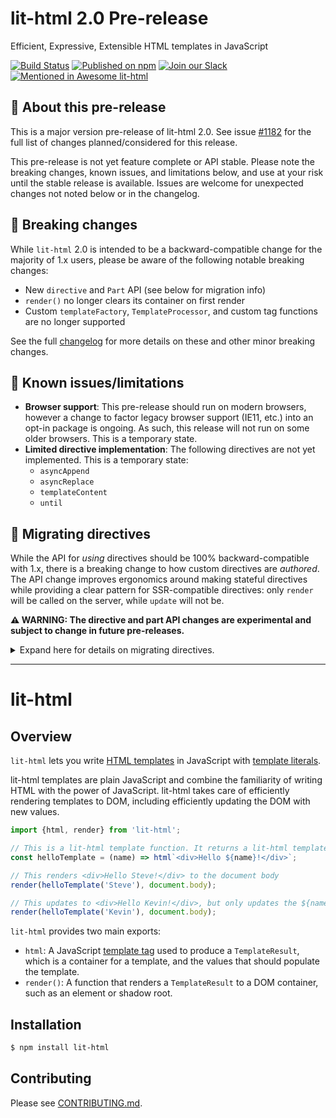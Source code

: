 # lit-html 2.0 Pre-release
Efficient, Expressive, Extensible HTML templates in JavaScript

[![Build Status](https://github.com/polymer/lit-html/workflows/Tests/badge.svg?branch=lit-next
)](https://github.com/Polymer/lit-html/actions?query=workflow%3ATests)
[![Published on npm](https://img.shields.io/npm/v/lit-html/next-major)](https://www.npmjs.com/package/lit-html)
[![Join our Slack](https://img.shields.io/badge/slack-join%20chat-4a154b.svg)](https://www.polymer-project.org/slack-invite)
[![Mentioned in Awesome lit-html](https://awesome.re/mentioned-badge.svg)](https://github.com/web-padawan/awesome-lit-html)

## 🚨 About this pre-release

This is a major version pre-release of lit-html 2.0. See issue
[#1182](https://github.com/Polymer/lit-html/issues/1182) for the full list of changes
planned/considered for this release.

This pre-release is not yet feature complete or API stable. Please note the
breaking changes, known issues, and limitations below, and use at your risk
until the stable release is available. Issues are welcome
for unexpected changes not noted below or in the changelog.

## 🚨 Breaking changes

While `lit-html` 2.0 is intended to be a backward-compatible change for the
majority of 1.x users, please be aware of the following notable breaking
changes:
  * New `directive` and `Part` API (see below for migration info)
  * `render()` no longer clears its container on first render
  * Custom `templateFactory`, `TemplateProcessor`, and custom tag functions are no
    longer supported

See the full [changelog](CHANGELOG.md#200---unreleased) for more details on
these and other minor breaking changes.

## 🚨 Known issues/limitations

* **Browser support**: This pre-release should run on modern browsers, however a
  change to factor legacy browser support (IE11, etc.) into an opt-in package is
  ongoing. As such, this release will not run on some older browsers. This is a
  temporary state.
* **Limited directive implementation**: The following directives are not yet
  implemented. This is a temporary state:
  * `asyncAppend`
  * `asyncReplace`
  * `templateContent`
  * `until`

## 🚨 Migrating directives

While the API for _using_ directives should be 100% backward-compatible with
1.x, there is a breaking change to how custom directives are _authored_. The API
change improves ergonomics around making stateful directives while providing a
clear pattern for SSR-compatible directives: only `render` will be called on the
server, while `update` will not be.

**⚠️ WARNING: The directive and part API changes are experimental and subject to
change in future pre-releases.**

<details>
<summary>Expand here for details on migrating directives.</summary>

### Overview of directive API changes
| | 1.x API | 2.0 API |
|-|-----|-----|
| Code idiom for directive | function that takes directive arguments, and returns function that takes `part` and returns value | class with `update` & `render` methods which accept directive arguments |
| Where to do declarative rendering | pass value to `part.setValue()` | return value from `render()` method |
| Where to do imperative DOM/part manipulation | directive function | `update()` method |
| Where state is stored between renders | `WeakMap` keyed on `part` | class instance fields |
| How part validation is done | `instanceof` check on `part` in every render | `part.type` check in constructor

### Example directive migration
Below is an example of a fictional directive, and how to migrate it to the new
API:

1.x Directive API:
```js
import {directive, NodePart, html} from 'lit-html';

// State stored in WeakMap
const previousState = new WeakMap();

// Functional-based directive API
export const renderCounter = directive((initialValue) => (part) => {
  // When necessary, validate part type each render using `instanceof`
  if (!(part instanceof NodePart)) {
    throw new Error('renderCounter only supports NodePart');
  }
  // Retrieve value from previous state
  let value = previousState.get(part);
  // Update state
  if (previous === undefined) {
    value = initialValue;
  } else {
    value++;
  }
  // Store state
  previousState.set(part, value);
  // Update part with new rendering
  part.setValue(html`<p>${value}</p>`);
});
```

2.0 Directive API:
```js
import {directive, Directive, NODE_PART} from 'lit-html';

// Class-based directive API
export const renderCounter = directive(class extends Directive {
  // State stored in class field
  value = undefined;
  constructor(part) {
    super();
    // When necessary, validate part in constructor using `part.type`
    if (part.type !== NODE_PART) {
      throw new Error('renderCounter only supports NodePart');
    }
  }
  // Any imperative updates to DOM/parts would go here
  update(part, [initialValue]) {
    // ...
  }
  // Do SSR-compatible rendering (arguments are passed from call site)
  render(initialValue) {
    // Previous state available on class field
    if (this.value === undefined) {
      this.value = initialValue;
    } else {
      this.value++;
    }
    return html`<p>${this.value}</p>`;
  }
});
```
</details>

<hr>

# lit-html

## Overview

`lit-html` lets you write [HTML templates](https://developer.mozilla.org/en-US/docs/Web/HTML/Element/template) in JavaScript with [template literals](https://developer.mozilla.org/en-US/docs/Web/JavaScript/Reference/Template_literals).

lit-html templates are plain JavaScript and combine the familiarity of writing HTML with the power of JavaScript. lit-html takes care of efficiently rendering templates to DOM, including efficiently updating the DOM with new values.

```javascript
import {html, render} from 'lit-html';

// This is a lit-html template function. It returns a lit-html template.
const helloTemplate = (name) => html`<div>Hello ${name}!</div>`;

// This renders <div>Hello Steve!</div> to the document body
render(helloTemplate('Steve'), document.body);

// This updates to <div>Hello Kevin!</div>, but only updates the ${name} part
render(helloTemplate('Kevin'), document.body);
```

`lit-html` provides two main exports:

 * `html`: A JavaScript [template tag](https://developer.mozilla.org/en-US/docs/Web/JavaScript/Reference/Template_literals#Tagged_template_literals) used to produce a `TemplateResult`, which is a container for a template, and the values that should populate the template.
 * `render()`: A function that renders a `TemplateResult` to a DOM container, such as an element or shadow root.

## Installation

```bash
$ npm install lit-html
```

## Contributing

Please see [CONTRIBUTING.md](../../CONTRIBUTING.md).
